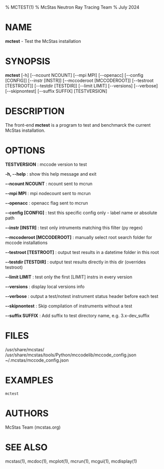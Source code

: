 % MCTEST(1)
% McStas Neutron Ray Tracing Team
% July 2024

# NAME

**mctest** - Test the McStas installation

# SYNOPSIS

**mctest** [-h] [--ncount NCOUNT] [--mpi MPI] [--openacc] [--config [CONFIG]] [--instr [INSTR]] [--mccoderoot [MCCODEROOT]] [--testroot [TESTROOT]] [--testdir [TESTDIR]] [--limit LIMIT] [--versions] [--verbose] [--skipnontest] [--suffix SUFFIX] [TESTVERSION]

# DESCRIPTION

The front-end **mctest** is a program to test and benchmarck the current McStas
installation.

# OPTIONS

**TESTVERSION**
:   mccode version to test

**-h, --help**
:   show this help message and exit

**--ncount NCOUNT**
:   ncount sent to mcrun

**--mpi MPI**
:   mpi nodecount sent to mcrun

**--openacc**
:   openacc flag sent to mcrun

**--config [CONFIG]**
:   test this specific config only - label name or absolute path

**--instr [INSTR]**
:   test only intruments matching this filter (py regex)

**--mccoderoot [MCCODEROOT]**
:   manually select root search folder for mccode installations

**--testroot [TESTROOT]**
:   output test results in a datetime folder in this root

**--testdir [TESTDIR]**
:   output test results directly in this dir (overrides testroot)

**--limit LIMIT**
:   test only the first [LIMIT] instrs in every version

**--versions**
:   display local versions info

**--verbose**
:   output a test/notest instrument status header before each test

**--skipnontest**
:   Skip compilation of instruments without a test

**--suffix SUFFIX**
:   Add suffix to test directory name, e.g. 3.x-dev_suffix

# FILES

/usr/share/mcstas/
/usr/share/mcstas/tools/Python/mccodelib/mccode_config.json
~/.mcstas/mccode_config.json

# EXAMPLES

`mctest`

# AUTHORS

McStas Team (mcstas.org)

# SEE ALSO

mcstas(1), mcdoc(1), mcplot(1), mcrun(1), mcgui(1), mcdisplay(1)
